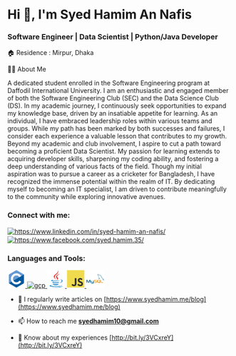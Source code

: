 <h1 align="left">Hi 👋, I'm Syed Hamim An Nafis</h1>
<h3 align="left">Software Engineer | Data Scientist | Python/Java Developer</h3>

🏠 Residence : Mirpur, Dhaka

👨‍🏫 About Me

A dedicated student enrolled in the Software Engineering program at Daffodil International University. I am an enthusiastic and engaged member of both the Software Engineering Club (SEC) and the Data Science Club (DS). In my academic journey, I continuously seek opportunities to expand my knowledge base, driven by an insatiable appetite for learning. As an individual, I have embraced leadership roles within various teams and groups. While my path has been marked by both successes and failures, I consider each experience a valuable lesson that contributes to my growth. Beyond my academic and club involvement, I aspire to cut a path toward becoming a proficient Data Scientist. My passion for learning extends to acquiring developer skills, sharpening my coding ability, and fostering a deep understanding of various facts of the field. Though my initial aspiration was to pursue a career as a cricketer for Bangladesh, I have recognized the immense potential within the realm of IT. By dedicating myself to becoming an IT specialist, I am driven to contribute meaningfully to the community while exploring innovative avenues.

<h3 align="left">Connect with me:</h3>
<p align="left">
<a href="https://linkedin.com/in/https://www.linkedin.com/in/syed-hamim-an-nafis/" target="blank"><img align="center" src="https://raw.githubusercontent.com/rahuldkjain/github-profile-readme-generator/master/src/images/icons/Social/linked-in-alt.svg" alt="https://www.linkedin.com/in/syed-hamim-an-nafis/" height="30" width="40" /></a>
<a href="https://www.facebook.com/syed.hamim.35/" target="blank"><img align="center" src="https://raw.githubusercontent.com/rahuldkjain/github-profile-readme-generator/master/src/images/icons/Social/facebook.svg" alt="https://www.facebook.com/syed.hamim.35/" height="30" width="40" /></a>
</p>


<h3 align="left">Languages and Tools:</h3>
<p align="left"> <a href="https://www.cprogramming.com/" target="_blank" rel="noreferrer"> <img src="https://raw.githubusercontent.com/devicons/devicon/master/icons/c/c-original.svg" alt="c" width="40" height="40"/> </a> <a href="https://cloud.google.com" target="_blank" rel="noreferrer"> <img src="https://www.vectorlogo.zone/logos/google_cloud/google_cloud-icon.svg" alt="gcp" width="40" height="40"/> </a> <a href="https://www.java.com" target="_blank" rel="noreferrer"> <img src="https://raw.githubusercontent.com/devicons/devicon/master/icons/java/java-original.svg" alt="java" width="40" height="40"/> </a> <a href="https://developer.mozilla.org/en-US/docs/Web/JavaScript" target="_blank" rel="noreferrer"> <img src="https://raw.githubusercontent.com/devicons/devicon/master/icons/javascript/javascript-original.svg" alt="javascript" width="40" height="40"/> </a> <a href="https://www.mysql.com/" target="_blank" rel="noreferrer"> <img src="https://raw.githubusercontent.com/devicons/devicon/master/icons/mysql/mysql-original-wordmark.svg" alt="mysql" width="40" height="40"/> </a> </p>


- 📝 I regularly write articles on [https://www.syedhamim.me/blog](https://www.syedhamim.me/blog)

- 📫 How to reach me **syedhamim10@gmail.com**

- 📄 Know about my experiences [http://bit.ly/3VCxreY](http://bit.ly/3VCxreY)
